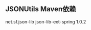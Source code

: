 ## JSONUtils Maven依赖
<!-- json-lib-ext-spring -->
<dependency>
	<groupId>net.sf.json-lib</groupId>
	<artifactId>json-lib-ext-spring</artifactId>
	<version>1.0.2</version>
</dependency>

